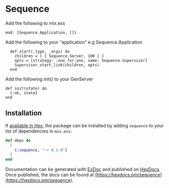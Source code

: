 # Sequence

Add the following to mix.exs

```
mod: {Sequence.Application, []}
```

Add the following to your “application” e.g Sequence.Application

```
  def start(_type, _args) do
    children = [ { Sequence.Server, 100 } ]
    opts = [strategy: :one_for_one, name: Sequence.Supervisor]
    Supervisor.start_link(children, opts)
  end
```

Add the following init() to your GenServer

```
def init(state) do
  {:ok, state}
end
```




## Installation

If [available in Hex](https://hex.pm/docs/publish), the package can be installed
by adding `sequence` to your list of dependencies in `mix.exs`:

```elixir
def deps do
  [
    {:sequence, "~> 0.1.0"}
  ]
end
```

Documentation can be generated with [ExDoc](https://github.com/elixir-lang/ex_doc)
and published on [HexDocs](https://hexdocs.pm). Once published, the docs can
be found at [https://hexdocs.pm/sequence](https://hexdocs.pm/sequence).

